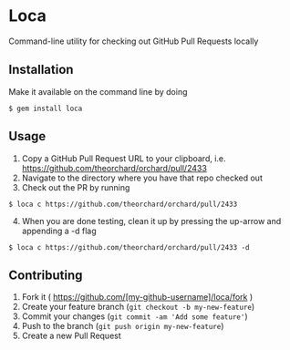 # Loca

Command-line utility for checking out GitHub Pull Requests locally

## Installation

Make it available on the command line by doing

    $ gem install loca

## Usage

1. Copy a GitHub Pull Request URL to your clipboard, i.e. https://github.com/theorchard/orchard/pull/2433
2. Navigate to the directory where you have that repo checked out
3. Check out the PR by running

 ```
 $ loca c https://github.com/theorchard/orchard/pull/2433
 ```

4. When you are done testing, clean it up by pressing the up-arrow and appending a -d flag

 ```
 $ loca c https://github.com/theorchard/orchard/pull/2433 -d
 ```

## Contributing

1. Fork it ( https://github.com/[my-github-username]/loca/fork )
2. Create your feature branch (`git checkout -b my-new-feature`)
3. Commit your changes (`git commit -am 'Add some feature'`)
4. Push to the branch (`git push origin my-new-feature`)
5. Create a new Pull Request
